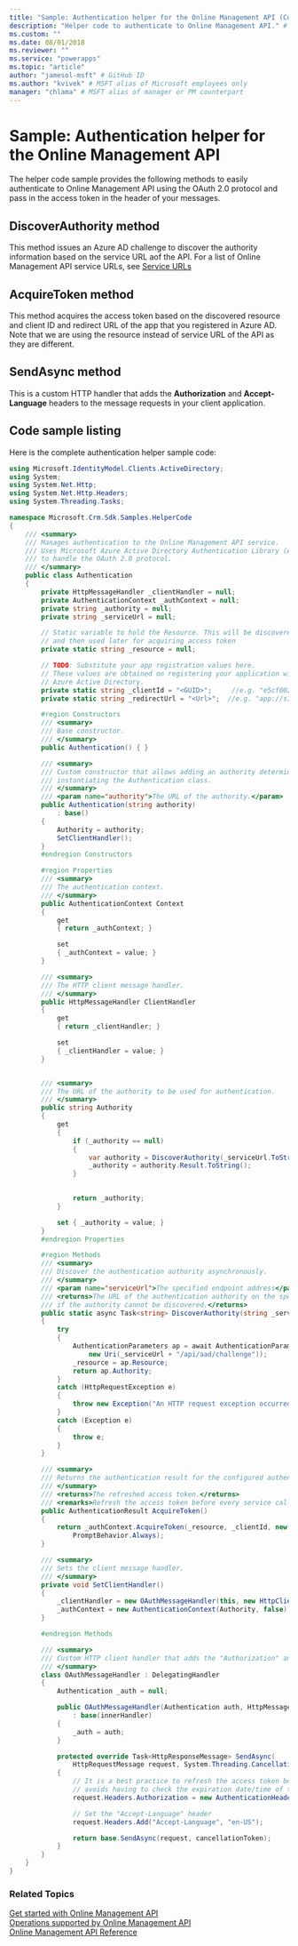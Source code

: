 ```yaml
---
title: "Sample: Authentication helper for the Online Management API (Common Data Service for Apps) | Microsoft Docs" # Intent and product brand in a unique string of 43-59 chars including spaces
description: "Helper code to authenticate to Online Management API." # 115-145 characters including spaces. This abstract displays in the search result.
ms.custom: ""
ms.date: 08/01/2018
ms.reviewer: ""
ms.service: "powerapps"
ms.topic: "article"
author: "jamesol-msft" # GitHub ID
ms.author: "kvivek" # MSFT alias of Microsoft employees only
manager: "chlama" # MSFT alias of manager or PM counterpart
---
```

# Sample: Authentication helper for the Online Management API

<!-- https://docs.microsoft.com/en-us/dynamics365/customer-engagement/developer/online-management-api/sample-authentication-helper -->

The helper code sample provides the following methods to easily authenticate to Online Management API using the OAuth 2.0 protocol and pass in the access token in the header of your messages.

## DiscoverAuthority method
This method issues an Azure AD challenge to discover the authority information based on the service URL aof the API. For a list of Online Management API service URLs, see [Service URLs](get-started-online-management-api.md#service-url) 

## AcquireToken method
This method acquires the access token based on the discovered resource and client ID and redirect URL of the app that you registered in Azure AD. Note that we are using the resource instead of service URL of the API as they are different.


## SendAsync method

This is a custom HTTP handler that adds the **Authorization** and **Accept-Language** headers to the message requests in your client application.

## Code sample listing 

Here is the complete authentication helper sample code:

```csharp
using Microsoft.IdentityModel.Clients.ActiveDirectory;
using System;
using System.Net.Http;
using System.Net.Http.Headers;
using System.Threading.Tasks;

namespace Microsoft.Crm.Sdk.Samples.HelperCode
{
    /// <summary>
    /// Manages authentication to the Online Management API service.
    /// Uses Microsoft Azure Active Directory Authentication Library (ADAL) 
    /// to handle the OAuth 2.0 protocol. 
    /// </summary>
    public class Authentication
    {
        private HttpMessageHandler _clientHandler = null;
        private AuthenticationContext _authContext = null;
        private string _authority = null;        
        private string _serviceUrl = null;

        // Static variable to hold the Resource. This will be discovered
        // and then used later for acquiring access token
        private static string _resource = null;        

        // TODO: Substitute your app registration values here.
        // These values are obtained on registering your application with the 
        // Azure Active Directory.
        private static string _clientId = "<GUID>";     //e.g. "e5cf0024-a66a-4f16-85ce-99ba97a24bb2"
        private static string _redirectUrl = "<Url>";  //e.g. "app://s7cf7712-b773-4f16-92b3-34cs97a25cc7"

        #region Constructors
        /// <summary>
        /// Base constructor.
        /// </summary>
        public Authentication() { }

        /// <summary>
        /// Custom constructor that allows adding an authority determined asynchronously before 
        /// instantiating the Authentication class.
        /// </summary>                
        /// <param name="authority">The URL of the authority.</param>
        public Authentication(string authority)
            : base()
        {
            Authority = authority;
            SetClientHandler();
        }
        #endregion Constructors

        #region Properties
        /// <summary>
        /// The authentication context.
        /// </summary>
        public AuthenticationContext Context
        {
            get
            { return _authContext; }

            set
            { _authContext = value; }
        }

        /// <summary>
        /// The HTTP client message handler.
        /// </summary>
        public HttpMessageHandler ClientHandler
        {
            get
            { return _clientHandler; }

            set
            { _clientHandler = value; }
        }


        /// <summary>
        /// The URL of the authority to be used for authentication.
        /// </summary>
        public string Authority
        {
            get
            {
                if (_authority == null)
                {
                    var authority = DiscoverAuthority(_serviceUrl.ToString());
                    _authority = authority.Result.ToString();
                }
                    

                return _authority;
            }

            set { _authority = value; }
        }
        #endregion Properties

        #region Methods
        /// <summary>
        /// Discover the authentication authority asynchronously.
        /// </summary>
        /// <param name="serviceUrl">The specified endpoint address</param>
        /// <returns>The URL of the authentication authority on the specified endpoint address, or an empty string
        /// if the authority cannot be discovered.</returns>
        public static async Task<string> DiscoverAuthority(string _serviceUrl)
        {
            try
            {
                AuthenticationParameters ap = await AuthenticationParameters.CreateFromResourceUrlAsync(
                    new Uri(_serviceUrl + "/api/aad/challenge"));
                _resource = ap.Resource;
                return ap.Authority;
            }
            catch (HttpRequestException e)
            {
                throw new Exception("An HTTP request exception occurred during authority discovery.", e);
            }
            catch (Exception e)
            {
                throw e;
            }
        }

        /// <summary>
        /// Returns the authentication result for the configured authentication context.
        /// </summary>
        /// <returns>The refreshed access token.</returns>
        /// <remarks>Refresh the access token before every service call to avoid having to manage token expiration.</remarks>
        public AuthenticationResult AcquireToken()
        {
            return _authContext.AcquireToken(_resource, _clientId, new Uri(_redirectUrl),
                PromptBehavior.Always);
        }

        /// <summary>
        /// Sets the client message handler.
        /// </summary>
        private void SetClientHandler()
        {
            _clientHandler = new OAuthMessageHandler(this, new HttpClientHandler());
            _authContext = new AuthenticationContext(Authority, false);
        }

        #endregion Methods

        /// <summary>
        /// Custom HTTP client handler that adds the "Authorization" and "Accept-Language" headers to message requests.
        /// </summary>
        class OAuthMessageHandler : DelegatingHandler
        {
            Authentication _auth = null;

            public OAuthMessageHandler(Authentication auth, HttpMessageHandler innerHandler)
                : base(innerHandler)
            {
                _auth = auth;
            }

            protected override Task<HttpResponseMessage> SendAsync(
                HttpRequestMessage request, System.Threading.CancellationToken cancellationToken)
            {
                // It is a best practice to refresh the access token before every message request is sent. Doing so
                // avoids having to check the expiration date/time of the token. This operation is quick.
                request.Headers.Authorization = new AuthenticationHeaderValue("Bearer", _auth.AcquireToken().AccessToken);

                // Set the "Accept-Language" header
                request.Headers.Add("Accept-Language", "en-US");

                return base.SendAsync(request, cancellationToken);
            }
        }
    }
}

```

### Related Topics  

[Get started with Online Management API](get-started-online-management-api.md)<br />
[Operations supported by Online Management API](operations-supported.md)<br />
[Online Management API Reference](/rest/api/admin.services.crm.dynamics.com)